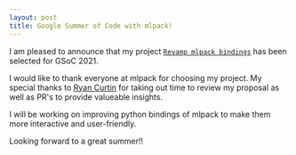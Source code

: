 ```yaml
---
layout: post
title: Google Summer of Code with mlpack!
---
```


I am pleased to announce that my project [`Revamp mlpack bindings`](https://summerofcode.withgoogle.com/projects/#6422064107356160) has been selected for GSoC 2021.

I would like to thank everyone at mlpack for choosing my project. My special thanks to [Ryan Curtin](https://github.com/rcurtin) for taking out time to review my proposal as well as PR's to provide
valueable insights.

I will be working on improving python bindings of mlpack to make them more interactive and user-friendly.

Looking forward to a great summer!!
